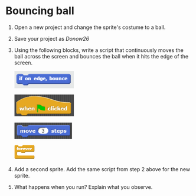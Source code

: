 # Bouncing ball

1. Open a new project and change the sprite's costume to a ball.

2. Save your project as _Donow26_

3. Using the following blocks, write a script that continuously moves the ball across the screen and bounces the ball when it hits the edge of the screen.

    ![if on edge, bounce](images/if_edge_bounce.png)

    ![when Green Flag clicked ](images/when_clicked.png)

    ![move 3 steps](images/move_3.png)

    ![forever](images/forever.png)

4. Add a second sprite.  Add the same script from step 2 above for the new sprite.

5. What happens when you run?  Explain what you observe.
